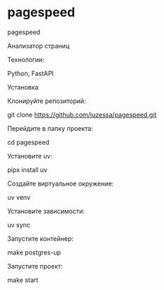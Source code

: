 # pagespeed


pagespeed

Анализатор страниц

Технологии:

Python, FastAPI

Установка

Клонируйте репозиторий:

git clone https://github.com/juzessa/pagespeed.git


Перейдите в папку проекта:

cd pagespeed

Установите uv:

pipx install uv

Сoздайте виртуальное окружение:

uv venv

Установите зависимости:

uv sync

Запустите контейнер:

make postgres-up

Запустите проект:

make start


